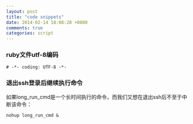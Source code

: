 ```yaml
---
layout: post
title: "code snippets"
date: 2014-02-14 18:08:28 +0800
comments: true
categories: script
---
```


### ruby文件utf-8编码

	# -*- coding: UTF-8 -*-
	
### 退出ssh登录后继续执行命令

如果long_run_cmd是一个长时间执行的命令，而我们又想在退出ssh后不至于中断该命令：

	nohup long_run_cmd &
	
<!-- more -->
